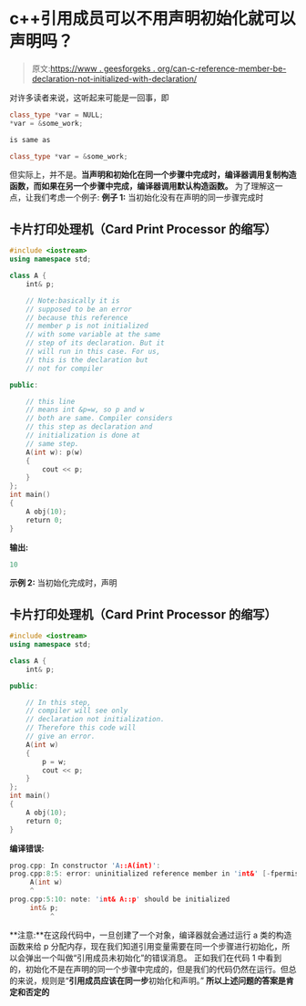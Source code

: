 # c++引用成员可以不用声明初始化就可以声明吗？

> 原文:[https://www . geesforgeks . org/can-c-reference-member-be-declaration-not-initialized-with-declaration/](https://www.geeksforgeeks.org/can-c-reference-member-be-declared-without-being-initialized-with-declaration/)

对许多读者来说，这听起来可能是一回事，即

```cpp
class_type *var = NULL;
*var = &some_work;

is same as

class_type *var = &some_work;
```

但实际上，并不是。**当声明和初始化在同一个步骤中完成时，编译器调用复制构造函数，而如果在另一个步骤中完成，编译器调用默认构造函数。**
为了理解这一点，让我们考虑一个例子:
**例子 1:** 当初始化没有在声明的同一步骤完成时

## 卡片打印处理机（Card Print Processor 的缩写）

```cpp
#include <iostream>
using namespace std;

class A {
    int& p;

    // Note:basically it is
    // supposed to be an error
    // because this reference
    // member p is not initialized
    // with some variable at the same
    // step of its declaration. But it
    // will run in this case. For us,
    // this is the declaration but
    // not for compiler

public:

    // this line
    // means int &p=w, so p and w
    // both are same. Compiler considers
    // this step as declaration and
    // initialization is done at
    // same step.
    A(int w): p(w)
    {
        cout << p;
    }
};
int main()
{
    A obj(10);
    return 0;
}
```

**输出:**

```cpp
10
```

**示例 2:** 当初始化完成时，声明

## 卡片打印处理机（Card Print Processor 的缩写）

```cpp
#include <iostream>
using namespace std;

class A {
    int& p;

public:

    // In this step,
    // compiler will see only
    // declaration not initialization.
    // Therefore this code will
    // give an error.
    A(int w)
    {
        p = w;
        cout << p;
    }
};
int main()
{
    A obj(10);
    return 0;
}
```

**编译错误:**

```cpp
prog.cpp: In constructor 'A::A(int)':
prog.cpp:8:5: error: uninitialized reference member in 'int&' [-fpermissive]
     A(int w)
     ^
prog.cpp:5:10: note: 'int& A::p' should be initialized
     int& p;
          ^
```

**注意:**在这段代码中，一旦创建了一个对象，编译器就会通过运行 a 类的构造函数来给 p 分配内存，现在我们知道引用变量需要在同一个步骤进行初始化，所以会弹出一个叫做“引用成员未初始化”的错误消息。
正如我们在代码 1 中看到的，初始化不是在声明的同一个步骤中完成的，但是我们的代码仍然在运行。但总的来说，规则是“**引用成员应该在同一步**初始化和声明。”
**所以上述问题的答案是肯定和否定的**